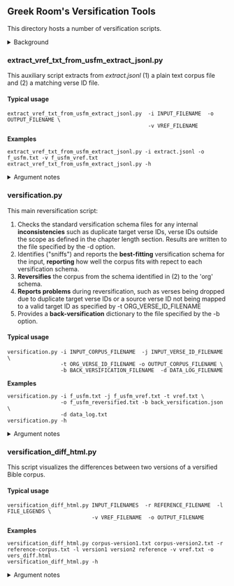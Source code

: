 ## Greek Room's Versification Tools

This directory hosts a number of versification scripts.
<details>
<summary>Background</summary>

There are multiple schemas to identify Bible verses.
For example, *"The Lord is my shepherd, I shall not want."* is identified as **PSA 23:1** in many Bibles,
but as **PSA 23:2** in the *original* schema (which uses PSA 23:1 for the descriptive title *"A psalm of David."*).

These are the most common schemas:
* Original Hebrew/Greek ('org')
* English, mainly Protestant ('eng')
* Russian Synodal Canonical, mainly Russian Protestant ('rsc')
* Russian Orthodox ('rso')
* Vulgate, mainly Catholic ('vul')
* Septuagint, mainly Orthodox ('lxx')

In order to compare and align Bible verses across different translation, many tools normalize the versification to *original* ('org'),
including, for example, the [eBible Corpus](https://github.com/BibleNLP/ebible). This process is called **reversification**.

These versification tools support such reversification. They also provide back-versification.
</details>

### extract_vref_txt_from_usfm_extract_jsonl.py

This auxiliary script extracts from *extract.jsonl* (1) a plain text corpus file and (2) a matching verse ID file.

#### Typical usage
```
extract_vref_txt_from_usfm_extract_jsonl.py  -i INPUT_FILENAME  -o OUTPUT_FILENAME \
                                             -v VREF_FILENAME
```

**Examples**
```
extract_vref_txt_from_usfm_extract_jsonl.py -i extract.jsonl -o f_usfm.txt -v f_usfm_vref.txt
extract_vref_txt_from_usfm_extract_jsonl.py -h
```

<details>
<summary>Argument notes</summary>

* *extract.jsonl* (input) is the file produced by script [usfm_check.py](https://github.com/BibleNLP/greek-room/edit/main/greekroom/greekroom/usfm/README.md).
* *f_usfm.txt* (output) is the Bible corpus in plain text, one verse per line.
* *f_usfm_vref.txt* (output) is a companion file of verse IDs, matching *f_usfm.txt* line by line.
</details>

### versification.py

This main reversification script:
1. Checks the standard versification schema files for any internal **inconsistencies** such as duplicate target verse IDs, verse IDs outside the scope as defined in the chapter length section. Results are written to the file specified by the -d option.
2. Identifies ("sniffs") and reports the **best-fitting** versification schema for the input, **reporting** how well the corpus fits with repect to each versification schema.
3. **Reversifies** the corpus from the schema identified in (2) to the 'org' schema.
4. **Reports problems** during reversification, such as verses being dropped due to duplicate target verse IDs or a source verse ID not being mapped to a valid target ID as specified by -t ORG_VERSE_ID_FILENAME
5. Provides a **back-versification** dictionary to the file specified by the -b option. 

#### Typical usage
```
versification.py -i INPUT_CORPUS_FILENAME  -j INPUT_VERSE_ID_FILENAME \
                 -t ORG_VERSE_ID_FILENAME -o OUTPUT_CORPUS_FILENAME \
                 -b BACK_VERSIFICATION_FILENAME  -d DATA_LOG_FILENAME
```

**Examples**
```
versification.py -i f_usfm.txt -j f_usfm_vref.txt -t vref.txt \
                 -o f_usfm_reversified.txt -b back_versification.json \
                 -d data_log.txt
versification.py -h
```

<details>
<summary>Argument notes</summary>

* *f_usfm.txt* (input) is the Bible corpus file produced by script *extract_vref_txt_from_usfm_extract_jsonl.py* (or by some other script)
* *f_usfm_vref.txt* (input) is the verse ID file produced by script *extract_vref_txt_from_usfm_extract_jsonl.py* (or by some other script)
* *vref.txt* (input) is the target verse ID order that the output file *f_usfm_reversified.txt* should be in (standard *vref.txt* file available at [data/vref.txt](data/vref.txt))
* *f_usfm_reversified.txt* (output) is the reversified Bible corpus (typically following the 'org' schema) matching *vref.txt* line by line.
* *back_versification.json* (optional output) contains a back versification dictionary that supports other tool to convert verse ID from the 'org' schema back to what the user submitted.
* *data_log.txt* reports any inconsistencies in the standard schema versification mapping files.
</details>


### versification_diff_html.py

This script visualizes the differences between two versions of a versified Bible corpus.

#### Typical usage
```
versification_diff_html.py INPUT_FILENAMES  -r REFERENCE_FILENAME  -l FILE_LEGENDS \
                           -v VREF_FILENAME  -o OUTPUT_FILENAME
```

**Examples**
```
versification_diff_html.py corpus-version1.txt corpus-version2.txt -r reference-corpus.txt -l version1 version2 reference -v vref.txt -o vers_diff.html
versification_diff_html.py -h
```

<details>
<summary>Argument notes</summary>

* *corpus-version1.txt* (input) is one version of a reversification.
* *corpus-version2.txt* (input) is another version of a reversification.
* *reference-corpus* (input) is a reference corpus.
* *version1, version2, reference* (input) are the *legends* (table head titles).
* *vref.txt* (input) is a file with the verse IDs, same number of lines as the corpus files.
* *vers_diff.html* (output) is the visualized difference between the 2 versification versions.
</details>
